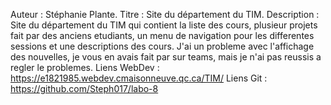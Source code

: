 Auteur : Stéphanie Plante.
Titre : Site du département du TIM.
Description : Site du département du TIM qui contient la liste des cours, plusieur 
projets fait par des anciens etudiants, un menu de navigation pour les differentes sessions et
une descriptions des cours.
J'ai un probleme avec l'affichage des nouvelles, je vous en avais fait par sur teams, mais je n'ai pas reussis a regler le problemes.
Liens WebDev : https://e1821985.webdev.cmaisonneuve.qc.ca/TIM/
Liens Git : https://github.com/Steph017/labo-8